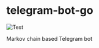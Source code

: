 # telegram-bot-go
![Test](https://github.com/MattChubb/telegram-bot-go/workflows/Go/badge.svg?branch=master&event=push)

Markov chain based Telegram bot
